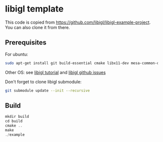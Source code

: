 # libigl template

This code is copied from https://github.com/libigl/libigl-example-project. You can also clone it from there.

## Prerequisites
For ubuntu:
```bash
sudo apt-get install git build-essential cmake libx11-dev mesa-common-dev libgl1-mesa-dev libglu1-mesa-dev libxrandr-dev libxi-dev libxmu-dev libblas-dev libxinerama-dev libxcursor-dev
```
Other OS: see [libigl tutorial](https://libigl.github.io/tutorial/) and [libigl github issues](https://github.com/libigl/libigl/issues)

Don't forget to clone libigl submodule:
```bash
git submodule update --init --recursive
```

## Build
```c
mkdir build
cd build
cmake ..
make
./example
```

